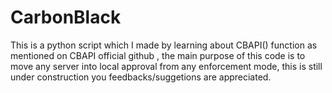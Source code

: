 # CarbonBlack
This is a python script which I made by learning about CBAPI() function as mentioned on CBAPI official github , the main purpose of this code is to move any server into local approval from any enforcement mode, this is still under construction you feedbacks/suggetions are appreciated.
